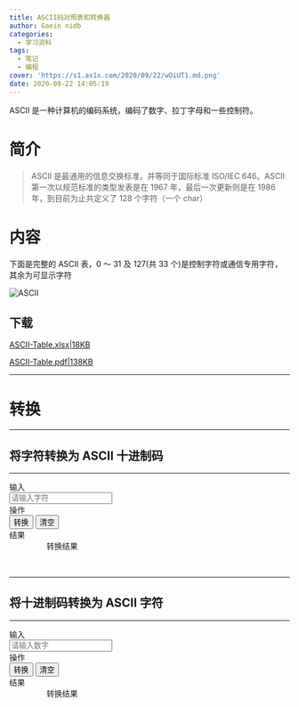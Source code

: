 ```yaml
---
title: ASCII码对照表和转换器
author: Gaein nidb
categories:
  - 学习资料
tags:
  - 笔记
  - 编程
cover: 'https://s1.ax1x.com/2020/09/22/wOiUT1.md.png'
date: 2020-09-22 14:05:19
---
```


ASCII 是一种计算机的编码系统，编码了数字、拉丁字母和一些控制符。

<!--MORE-->

# 简介

> ASCII 是最通用的信息交换标准，并等同于国际标准 ISO/IEC 646。ASCII 第一次以规范标准的类型发表是在 1967 年，最后一次更新则是在 1986 年，到目前为止共定义了 128 个字符（一个 char）

# 内容

下面是完整的 ASCII 表，0 ～ 31 及 127(共 33 个)是控制字符或通信专用字符，其余为可显示字符

![ASCII](https://s1.ax1x.com/2020/09/22/wLWF2Q.png)

## 下载

[ASCII-Table.xlsx|18KB](https://static.cdn.gaein.cn/files/ASCII-Table/ASCII-Table.xlsx)

[ASCII-Table.pdf|138KB](https://static.cdn.gaein.cn/files/ASCII-Table/ASCII-Table.pdf)

---

# 转换

---

## 将字符转换为 ASCII 十进制码

---

<link rel="stylesheet" href="https://static.cdn.gaein.cn/Layui/css/layui.css">

<div class="layui-form">
    <div class="layui-form-item">
        <label class="layui-form-label">输入</label>
        <div class="layui-input-inline">
            <input type="text" id="char" placeholder="请输入字符" class="layui-input">
        </div>
    </div>
    <div class="layui-form-item">
        <label class="layui-form-label">操作</label>
        <div class="layui-input-inline">
            <button class="layui-btn layui-btn-lg layui-btn-warm" onclick="charToNum()">转换</button>
            <button type="reset" class="layui-btn layui-btn-lg">清空</button>
        </div>
    </div>
    <div class="layui-form-item">
        <label class="layui-form-label">结果</label>
        <div class="layui-input-inline">
            <div id="numResult" class="layui-bg-blue" style="width:190px;height:35px;text-align:center"> 转换结果
            </div>
        </div>
    </div>
</div>
<br/ >

---

## 将十进制码转换为 ASCII 字符

---

<div class="layui-form">
    <div class="layui-form-item">
        <label class="layui-form-label">输入</label>
        <div class="layui-input-inline">
            <input type="text" id="num" placeholder="请输入数字" class="layui-input">
        </div>
    </div>
    <div class="layui-form-item">
        <label class="layui-form-label">操作</label>
        <div class="layui-input-inline">
            <button class="layui-btn layui-btn-normal layui-btn-lg" onclick="numToChar()">转换</button>
            <button type="reset" class="layui-btn layui-btn-lg">清空</button>
        </div>
    </div>
    <div class="layui-form-item">
        <label class="layui-form-label">结果</label>
        <div class="layui-input-inline">
            <div id="charResult" class="layui-bg-orange" style="width:190px;height:35px;text-align:center"> 转换结果
            </div>
        </div>
    </div>
</div>
<br />

<script>
    function numToChar() {
        var input = document.getElementById("num").value;
        if (input >= 40 && input <= 126){
            var result = String.fromCharCode(input);
            document.getElementById("charResult").innerHTML = input + "对应的字符是:\"" + result + "\"";
        }
        else
        {
            document.getElementById("charResult").innerHTML =  input + "超出有效范围";
        }
    }
    
    function charToNum() {
        var input = document.getElementById("char").value;
        input = input.substring(0,1);
        var result = input.charCodeAt();
        document.getElementById("numResult").innerHTML = "\"" + input + "\"对应的数字是:" + result;
    }
</script>